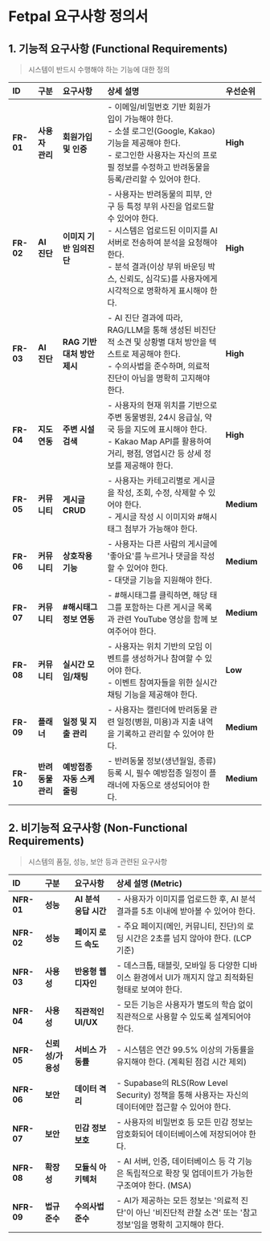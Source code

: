 
# Fetpal 요구사항 정의서

## 1. 기능적 요구사항 (Functional Requirements)

> 시스템이 반드시 수행해야 하는 기능에 대한 정의

| ID | 구분 | 요구사항 | 상세 설명 | 우선순위 |
| :--- | :--- | :--- | :--- | :--- |
| **FR-01** | **사용자 관리** | **회원가입 및 인증** | - 이메일/비밀번호 기반 회원가입이 가능해야 한다.<br>- 소셜 로그인(Google, Kakao) 기능을 제공해야 한다.<br>- 로그인한 사용자는 자신의 프로필 정보를 수정하고 반려동물을 등록/관리할 수 있어야 한다. | **High** |
| **FR-02** | **AI 진단** | **이미지 기반 임의진단** | - 사용자는 반려동물의 피부, 안구 등 특정 부위 사진을 업로드할 수 있어야 한다.<br>- 시스템은 업로드된 이미지를 AI 서버로 전송하여 분석을 요청해야 한다.<br>- 분석 결과(이상 부위 바운딩 박스, 신뢰도, 심각도)를 사용자에게 시각적으로 명확하게 표시해야 한다. | **High** |
| **FR-03** | **AI 진단** | **RAG 기반 대처 방안 제시** | - AI 진단 결과에 따라, RAG/LLM을 통해 생성된 비진단적 소견 및 상황별 대처 방안을 텍스트로 제공해야 한다.<br>- 수의사법을 준수하며, 의료적 진단이 아님을 명확히 고지해야 한다. | **High** |
| **FR-04** | **지도 연동** | **주변 시설 검색** | - 사용자의 현재 위치를 기반으로 주변 동물병원, 24시 응급실, 약국 등을 지도에 표시해야 한다.<br>- Kakao Map API를 활용하여 거리, 평점, 영업시간 등 상세 정보를 제공해야 한다. | **High** |
| **FR-05** | **커뮤니티** | **게시글 CRUD** | - 사용자는 카테고리별로 게시글을 작성, 조회, 수정, 삭제할 수 있어야 한다.<br>- 게시글 작성 시 이미지와 #해시태그 첨부가 가능해야 한다. | **Medium** |
| **FR-06** | **커뮤니티** | **상호작용 기능** | - 사용자는 다른 사람의 게시글에 '좋아요'를 누르거나 댓글을 작성할 수 있어야 한다.<br>- 대댓글 기능을 지원해야 한다. | **Medium** |
| **FR-07** | **커뮤니티** | **#해시태그 정보 연동** | - #해시태그를 클릭하면, 해당 태그를 포함하는 다른 게시글 목록과 관련 YouTube 영상을 함께 보여주어야 한다. | **Medium** |
| **FR-08** | **커뮤니티** | **실시간 모임/채팅** | - 사용자는 위치 기반의 모임 이벤트를 생성하거나 참여할 수 있어야 한다.<br>- 이벤트 참여자들을 위한 실시간 채팅 기능을 제공해야 한다. | **Low** |
| **FR-09** | **플래너** | **일정 및 지출 관리** | - 사용자는 캘린더에 반려동물 관련 일정(병원, 미용)과 지출 내역을 기록하고 관리할 수 있어야 한다. | **Medium** |
| **FR-10** | **반려동물 관리** | **예방접종 자동 스케줄링** | - 반려동물 정보(생년월일, 종류) 등록 시, 필수 예방접종 일정이 플래너에 자동으로 생성되어야 한다. | **Medium** |

## 2. 비기능적 요구사항 (Non-Functional Requirements)

> 시스템의 품질, 성능, 보안 등과 관련된 요구사항

| ID | 구분 | 요구사항 | 상세 설명 (Metric) |
| :--- | :--- | :--- | :--- |
| **NFR-01** | **성능** | **AI 분석 응답 시간** | - 사용자가 이미지를 업로드한 후, AI 분석 결과를 5초 이내에 받아볼 수 있어야 한다. |
| **NFR-02** | **성능** | **페이지 로드 속도** | - 주요 페이지(메인, 커뮤니티, 진단)의 로딩 시간은 2초를 넘지 않아야 한다. (LCP 기준) |
| **NFR-03** | **사용성** | **반응형 웹 디자인** | - 데스크톱, 태블릿, 모바일 등 다양한 디바이스 환경에서 UI가 깨지지 않고 최적화된 형태로 보여야 한다. |
| **NFR-04** | **사용성** | **직관적인 UI/UX** | - 모든 기능은 사용자가 별도의 학습 없이 직관적으로 사용할 수 있도록 설계되어야 한다. |
| **NFR-05** | **신뢰성/가용성** | **서비스 가동률** | - 시스템은 연간 99.5% 이상의 가동률을 유지해야 한다. (계획된 점검 시간 제외) |
| **NFR-06** | **보안** | **데이터 격리** | - Supabase의 RLS(Row Level Security) 정책을 통해 사용자는 자신의 데이터에만 접근할 수 있어야 한다. |
| **NFR-07** | **보안** | **민감 정보 보호** | - 사용자의 비밀번호 등 모든 민감 정보는 암호화되어 데이터베이스에 저장되어야 한다. |
| **NFR-08** | **확장성** | **모듈식 아키텍처** | - AI 서버, 인증, 데이터베이스 등 각 기능은 독립적으로 확장 및 업데이트가 가능한 구조여야 한다. (MSA) |
| **NFR-09** | **법규 준수** | **수의사법 준수** | - AI가 제공하는 모든 정보는 '의료적 진단'이 아닌 '비진단적 관찰 소견' 또는 '참고 정보'임을 명확히 고지해야 한다. |
